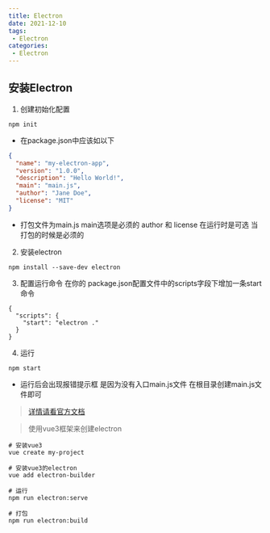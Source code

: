 ```yaml
---
title: Electron
date: 2021-12-10
tags:
 - Electron
categories: 
 - Electron
---
```


## 安装Electron
1. 创建初始化配置
```
npm init
```
- 在package.json中应该如以下
```json
{
  "name": "my-electron-app",
  "version": "1.0.0",
  "description": "Hello World!",
  "main": "main.js",
  "author": "Jane Doe",
  "license": "MIT"
}
```
- 打包文件为main.js main选项是必须的 author 和 license 在运行时是可选 当打包的时候是必须的

2. 安装electron
```
npm install --save-dev electron
```

3. 配置运行命令 在你的 package.json配置文件中的scripts字段下增加一条start命令
```
{
  "scripts": {
    "start": "electron ."
  }
}
```

4. 运行
```
npm start
```

- 运行后会出现报错提示框 是因为没有入口main.js文件 在根目录创建main.js文件即可

> [详情请看官方文档](https://www.electronjs.org/)

> 使用vue3框架来创建electron
```
# 安装vue3
vue create my-project

# 安装vue3的electron
vue add electron-builder

# 运行
npm run electron:serve

# 打包
npm run electron:build
```